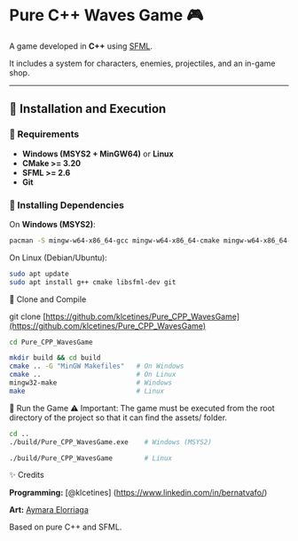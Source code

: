 # Pure C++ Waves Game 🎮

A game developed in **C++** using [SFML](https://www.sfml-dev.org/).

It includes a system for characters, enemies, projectiles, and an in-game shop.

---

## 🚀 Installation and Execution

### 🔹 Requirements
- **Windows (MSYS2 + MinGW64)** or **Linux**
- **CMake >= 3.20**
- **SFML >= 2.6**
- **Git**

### 🔹 Installing Dependencies

On **Windows (MSYS2)**:
```bash
pacman -S mingw-w64-x86_64-gcc mingw-w64-x86_64-cmake mingw-w64-x86_64-sfml git
```
On Linux (Debian/Ubuntu):
```bash
sudo apt update
sudo apt install g++ cmake libsfml-dev git
```
🔹 Clone and Compile

git clone [https://github.com/klcetines/Pure_CPP_WavesGame](https://github.com/klcetines/Pure_CPP_WavesGame)
```bash
cd Pure_CPP_WavesGame

mkdir build && cd build
cmake .. -G "MinGW Makefiles"   # On Windows
cmake ..                        # On Linux
mingw32-make                    # Windows
make                            # Linux
```
🔹 Run the Game
⚠️ Important: The game must be executed from the root directory of the project so that it can find the assets/ folder.

```bash
cd ..
./build/Pure_CPP_WavesGame.exe    # Windows (MSYS2)
```
```bash
./build/Pure_CPP_WavesGame        # Linux
```

✨ Credits

**Programming:** [@klcetines] (https://www.linkedin.com/in/bernatvafo/)

**Art:** [Aymara Elorriaga](https://www.linkedin.com/in/aymara-elorriaga-criee-9b29022aa/)

Based on pure C++ and SFML.